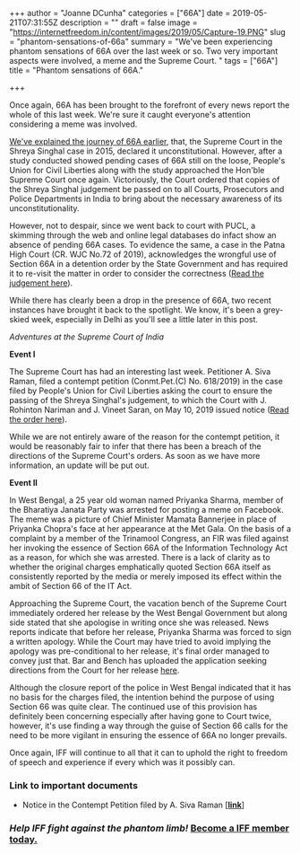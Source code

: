 +++
author = "Joanne DCunha"
categories = ["66A"]
date = 2019-05-21T07:31:55Z
description = ""
draft = false
image = "https://internetfreedom.in/content/images/2019/05/Capture-19.PNG"
slug = "phantom-sensations-of-66a"
summary = "We've been experiencing phantom sensations of 66A over the last week or so. Two very important aspects were involved, a meme and the Supreme Court. "
tags = ["66A"]
title = "Phantom sensations of 66A."

+++


Once again, 66A has been brought to the forefront of every news report the whole of this last week. We're sure it caught everyone's attention considering a meme was involved.

[We've explained the journey of 66A earlier](https://internetfreedom.in/these-rights-arent-going-to-fight-themselves/), that, the Supreme Court in the Shreya Singhal case in 2015, declared it unconstitutional. However, after a study conducted showed pending cases of 66A still on the loose, People's Union for Civil Liberties along with the study approached the Hon'ble Supreme Court once again. Victoriously, the Court ordered that copies of the Shreya Singhal judgement be passed on to all Courts, Prosecutors and Police Departments in India to bring about the necessary awareness of its unconstitutionality.

However, not to despair, since we went back to court with PUCL, a skimming through the web and online legal databases do infact show an absence of pending 66A cases. To evidence the same, a case in the Patna High Court (CR. WJC No.72 of 2019), acknowledges the wrongful use of Section 66A in a detention order by the State Government and has required it to re-visit the matter in order to consider the correctness ([Read the judgement here](https://indiankanoon.org/doc/158318530/)).

While there has clearly been a drop in the presence of 66A, two recent instances have brought it back to the spotlight. We know, it's been a grey-skied week, especially in Delhi as you'll see a little later in this post.

_Adventures at the Supreme Court of India_

**Event I**

The Supreme Court has had an interesting last week. Petitioner A. Siva Raman, filed a contempt petition (Conmt.Pet.(C) No. 618/2019) in the case filed by People's Union for Civil Liberties asking the court to ensure the passing of the Shreya Singhal's judgement, to which the Court with J. Rohinton Nariman and J. Vineet Saran, on May 10, 2019 issued notice ([Read the order here](https://drive.google.com/open?id=1h1qamt7pPRaiDO8rGkaI7T8NR2g0fZ4Q)).

While we are not entirely aware of the reason for the contempt petition, it would be reasonably fair to infer that there has been a breach of the directions of the Supreme Court's orders. As soon as we have more information, an update will be put out.

**Event II**

In West Bengal, a 25 year old woman named Priyanka Sharma, member of the Bharatiya Janata Party was arrested for posting a meme on Facebook. The meme was a picture of Chief Minister Mamata Bannerjee in place of Priyanka Chopra's face at her appearance at the Met Gala. On the basis of a complaint by a member of the Trinamool Congress, an FIR was filed against her invoking the essence of Section 66A of the Information Technology Act as a reason, for which she was arrested. There is a lack of clarity as to whether the original charges emphatically quoted Section 66A itself as consistently reported by the media or merely imposed its effect within the ambit of Section 66 of the IT Act.

Approaching the Supreme Court, the vacation bench of the Supreme Court immediately ordered her release by the West Bengal Government but along side stated that she apologise in writing once she was released. News reports indicate that before her release, Priyanka Sharma was forced to sign a written apology. While the Court may have tried to avoid implying the apology was pre-conditional to her release, it's final order managed to convey just that. Bar and Bench has uploaded the application seeking directions from the Court for her release [here](https://barandbench.com/wp-content/uploads/2019/05/Rajib-Sharma-Application.pdf).

Although the closure report of the police in West Bengal indicated that it has no basis for the charges filed, the intention behind the purpose of using Section 66 was quite clear. The continued use of this provision has definitely been concerning especially after having gone to Court twice, however, it's use finding a way through the guise of Section 66 calls for the need to be more vigilant in ensuring the essence of 66A no longer prevails.

Once again, IFF will continue to all that it can to uphold the right to freedom of speech and experience if every which was it possibly can.

### Link to important documents

* Notice in the Contempt Petition filed by A. Siva Raman [**[link](https://drive.google.com/open?id=1h1qamt7pPRaiDO8rGkaI7T8NR2g0fZ4Q)**]

### _Help IFF fight against the phantom limb!_  [Become a IFF member today.](https://internetfreedom.in/donate/)




